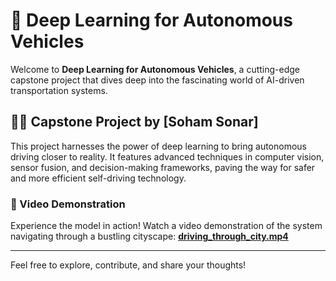 # 🚗 Deep Learning for Autonomous Vehicles

Welcome to **Deep Learning for Autonomous Vehicles**, a cutting-edge capstone project that dives deep into the fascinating world of AI-driven transportation systems.

## 👨‍💻 Capstone Project by [Soham Sonar]

This project harnesses the power of deep learning to bring autonomous driving closer to reality. It features advanced techniques in computer vision, sensor fusion, and decision-making frameworks, paving the way for safer and more efficient self-driving technology.

### 🎥 Video Demonstration
Experience the model in action! Watch a video demonstration of the system navigating through a bustling cityscape:
**[driving_through_city.mp4](data/driving_through_city.mp4)**

---

Feel free to explore, contribute, and share your thoughts!

